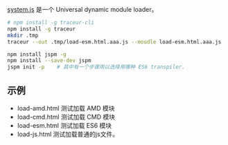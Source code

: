 

[system.js](https://github.com/systemjs/systemjs)
是一个 Universal dynamic module loader。


```bash
# npm install -g traceur-cli
npm install -g traceur
mkdir .tmp
traceur --out .tmp/load-esm.html.aaa.js --moudle load-esm.html.aaa.js

npm install jspm -g
npm install --save-dev jspm 
jspm init -p    # 其中有一个步骤用以选择用哪种 ES6 transpiler.
```

## 示例

* load-amd.html  测试加载 AMD 模块
* load-cmd.html  测试加载 CMD 模块
* load-esm.html  测试加载 ES6 模块
* load-js.html   测试加载普通的js文件。

